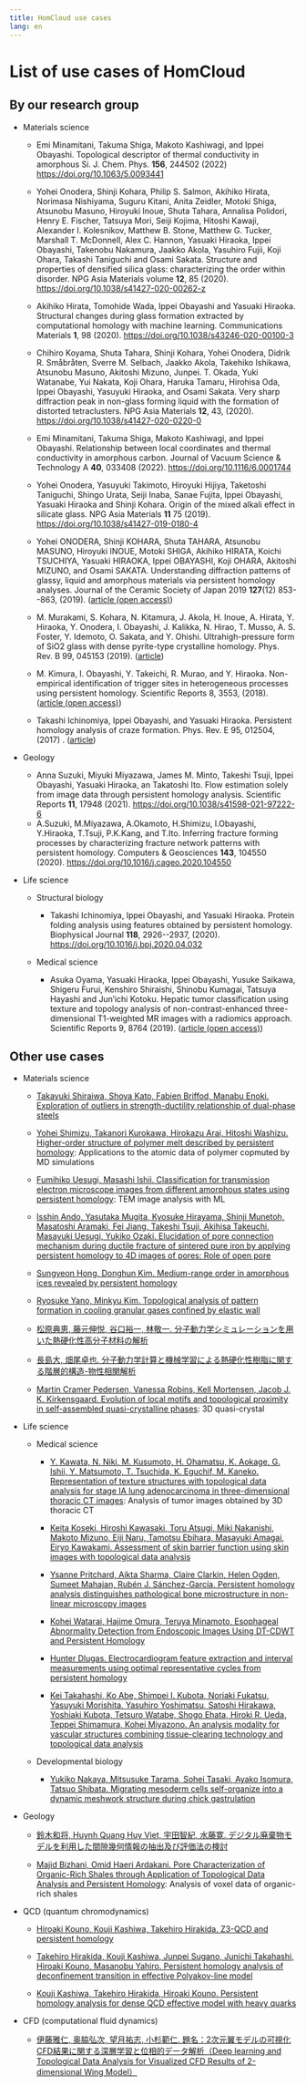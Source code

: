 ```yaml
---
title: HomCloud use cases
lang: en
---
```


# List of use cases of HomCloud

## By our research group

* Materials science
    *  Emi Minamitani, Takuma Shiga, Makoto Kashiwagi, and Ippei Obayashi.
       Topological descriptor of thermal conductivity in amorphous Si.
       J. Chem. Phys. **156**, 244502 (2022)
       <https://doi.org/10.1063/5.0093441>

    * Yohei Onodera, Shinji Kohara, Philip S. Salmon, Akihiko Hirata, Norimasa Nishiyama, Suguru Kitani, Anita Zeidler, Motoki Shiga, Atsunobu Masuno, Hiroyuki Inoue, Shuta Tahara, Annalisa Polidori, Henry E. Fischer, Tatsuya Mori, Seiji Kojima, Hitoshi Kawaji, Alexander I. Kolesnikov, Matthew B. Stone, Matthew G. Tucker, Marshall T. McDonnell, Alex C. Hannon, Yasuaki Hiraoka, Ippei Obayashi, Takenobu Nakamura, Jaakko Akola, Yasuhiro Fujii, Koji Ohara, Takashi Taniguchi and Osami Sakata.
      Structure and properties of densified silica glass: characterizing the order within disorder.
      NPG Asia Materials volume **12**, 85 (2020).
      <https://doi.org/10.1038/s41427-020-00262-z>

    * Akihiko Hirata, Tomohide Wada, Ippei Obayashi and Yasuaki Hiraoka.
      Structural changes during glass formation extracted by computational homology with machine learning.
      Communications Materials **1**, 98 (2020).
      <https://doi.org/10.1038/s43246-020-00100-3>

    * Chihiro Koyama, Shuta Tahara, Shinji Kohara, Yohei Onodera, Didrik R. Småbråten, Sverre M. Selbach, Jaakko Akola, Takehiko Ishikawa, Atsunobu Masuno, Akitoshi Mizuno, Junpei. T. Okada, Yuki Watanabe, Yui Nakata, Koji Ohara, Haruka Tamaru, Hirohisa Oda, Ippei Obayashi, Yasuyuki Hiraoka, and Osami Sakata.
      Very sharp diffraction peak in non-glass forming liquid with the formation of distorted tetraclusters.
      NPG Asia Materials **12**, 43, (2020).
      <https://doi.org/10.1038/s41427-020-0220-0>

    * Emi Minamitani, Takuma Shiga, Makoto Kashiwagi, and Ippei Obayashi.
      Relationship between local coordinates and thermal conductivity in amorphous carbon.
      Journal of Vacuum Science & Technology A **40**, 033408 (2022).
      <https://doi.org/10.1116/6.0001744>

    * Yohei Onodera, Yasuyuki Takimoto, Hiroyuki Hijiya, Taketoshi Taniguchi, Shingo Urata, Seiji Inaba, Sanae Fujita, Ippei Obayashi, Yasuaki Hiraoka and Shinji Kohara.
      Origin of the mixed alkali effect in silicate glass. 
      NPG Asia Materials **11** 75 (2019).
      <https://doi.org/10.1038/s41427-019-0180-4>

    * Yohei ONODERA, Shinji KOHARA, Shuta TAHARA, Atsunobu MASUNO, Hiroyuki INOUE, Motoki SHIGA, Akihiko HIRATA, Koichi TSUCHIYA, Yasuaki HIRAOKA, Ippei OBAYASHI, Koji OHARA, Akitoshi MIZUNO, and Osami SAKATA.
      Understanding diffraction patterns of glassy, liquid and amorphous materials via persistent homology analyses.
      Journal of the Ceramic Society of Japan 2019  **127**(12) 853--863, (2019).
      ([article (open access)](https://doi.org/10.2109/jcersj2.19143))

    * M. Murakami, S. Kohara, N. Kitamura, J. Akola, H. Inoue, A. Hirata, Y. Hiraoka, 
      Y. Onodera, I. Obayashi, J. Kalikka, N. Hirao, T. Musso, A. S. Foster,
      Y. Idemoto, O. Sakata, and Y. Ohishi.
      Ultrahigh-pressure form of SiO2 glass with dense pyrite-type crystalline 
      homology.
      Phys. Rev. B 99, 045153 (2019).
      ([article](https://doi.org/10.1103/PhysRevB.99.045153))

    * M. Kimura, I. Obayashi, Y. Takeichi, R. Murao, and Y. Hiraoka.
      Non-empirical identification of trigger sites in heterogeneous processes using
      persistent homology. Scientific Reports 8, 3553, (2018).
      ([article (open access)](https://doi.org/10.1038/s41598-018-21867-z))

    * Takashi Ichinomiya, Ippei Obayashi, and Yasuaki Hiraoka.
      Persistent homology analysis of craze formation.
      Phys. Rev. E 95, 012504, (2017) .
      ([article](http://journals.aps.org/pre/abstract/10.1103/PhysRevE.95.012504))

* Geology
  * Anna Suzuki, Miyuki Miyazawa, James M. Minto, Takeshi Tsuji, Ippei Obayashi, Yasuaki Hiraoka, an Takatoshi Ito.
    Flow estimation solely from image data through persistent homology analysis.
    Scientific Reports **11**, 17948 (2021). 
    <https://doi.org/10.1038/s41598-021-97222-6>
  * A.Suzuki, M.Miyazawa, A.Okamoto, H.Shimizu, I.Obayashi, Y.Hiraoka, T.Tsuji, P.K.Kang, and T.Ito.
    Inferring fracture forming processes by characterizing fracture network patterns with persistent homology.
    Computers & Geosciences **143**, 104550 (2020).
    <https://doi.org/10.1016/j.cageo.2020.104550>

* Life science

  * Structural biology
    * Takashi Ichinomiya, Ippei Obayashi, and Yasuaki Hiraoka.
      Protein folding analysis using features obtained by persistent homology.
      Biophysical Journal **118**, 2926--2937, (2020).
      <https://doi.org/10.1016/j.bpj.2020.04.032>

  * Medical science
    * Asuka Oyama, Yasuaki Hiraoka, Ippei Obayashi, Yusuke Saikawa, Shigeru Furui,
      Kenshiro Shiraishi, Shinobu Kumagai, Tatsuya Hayashi and Jun’ichi Kotoku. Hepatic
      tumor classification using texture and topology analysis of non-contrast-enhanced
      three-dimensional T1-weighted MR images with a radiomics approach. Scientific
      Reports 9, 8764 (2019). 
      ([article (open access)](https://doi.org/10.1038/s41598-019-45283-z))

## Other use cases

* Materials science
  * [Takayuki Shiraiwa, Shoya Kato, Fabien Briffod, Manabu Enoki. Exploration of outliers in strength-ductility relationship of dual-phase steels](https://www.tandfonline.com/doi/full/10.1080/27660400.2022.2080483)
  * [Yohei Shimizu, Takanori Kurokawa, Hirokazu Arai, Hitoshi Washizu. Higher-order structure of polymer melt described by persistent homology](https://www.nature.com/articles/s41598-021-80975-5): Applications to the atomic data of polymer copmuted by MD simulations

  * [Fumihiko Uesugi, Masashi Ishii. Classification for transmission electron microscope images from different amorphous states using persistent homology](https://academic.oup.com/jmicro/article/71/3/161/6529715?login=false): TEM image analysis with ML

  * [Isshin Ando, Yasutaka Mugita, Kyosuke Hirayama, Shinji Munetoh, Masatoshi Aramaki, Fei Jiang, Takeshi Tsuji, Akihisa Takeuchi, Masayuki Uesugi, Yukiko Ozaki. Elucidation of pore connection mechanism during ductile fracture of sintered pure iron by applying persistent homology to 4D images of pores: Role of open pore](https://www.sciencedirect.com/science/article/abs/pii/S0921509321013769)

  * [Sungyeon Hong, Donghun Kim. Medium-range order in amorphous ices revealed by persistent homology](https://iopscience.iop.org/article/10.1088/1361-648X/ab3820/meta)

  * [Ryosuke Yano, Minkyu Kim. Topological analysis of pattern formation in cooling granular gases confined by elastic wall](https://iopscience.iop.org/article/10.1088/2399-6528/ab6e61) <!-- 粉体ガス（granular gases）の相転移の考察にPDを用いている。-->
  
  * [松原典恵, 藤元伸悦, 谷口裕一, 林敬一. 分子動力学シミュレーションを用いた熱硬化性高分子材料の解析](https://www.jstage.jst.go.jp/article/networkedpolymer/41/5/41_186/_article/-char/ja/) <!-- MDで生成したエポキシ系熱硬化性樹脂の分子構造を解析して, 構造と物性の関係を調べている。-->

  * [長島大, 畑尾卓也. 分子動力学計算と機械学習による熱硬化性樹脂に関する階層的構造-物性相関解析](https://www.jstage.jst.go.jp/article/ciqs/2020/0/2020_1A03/_pdf)
  
  * [Martin Cramer Pedersen,  Vanessa Robins,  Kell Mortensen,  Jacob J. K. Kirkensgaard. Evolution of local motifs and topological proximity in self-assembled quasi-crystalline phases](https://royalsocietypublishing.org/doi/full/10.1098/rspa.2020.0170): 3D quasi-crystal <!-- Dionysus2をメインで使っているけどoptimal cycleの計算だけはHomCloudを使っている．-->

* Life science
  * Medical science
    * [Y. Kawata, N. Niki, M. Kusumoto, H. Ohamatsu, K. Aokage, G. Ishii, Y. Matsumoto, T. Tsuchida, K. Eguchif, M. Kaneko. Representation of texture structures with topological data analysis for stage IA lung adenocarcinoma in three-dimensional thoracic CT images](https://www.spiedigitallibrary.org/conference-proceedings-of-spie/11600/116000G/Representation-of-texture-structures-with-topological-data-analysis-for-stage/10.1117/12.2581710.short?SSO=1): Analysis of tumor images obtained by 3D thoracic CT
    * [Keita Koseki, Hiroshi Kawasaki, Toru Atsugi, Miki Nakanishi, Makoto Mizuno, Eiji Naru, Tamotsu Ebihara, Masayuki Amagai, Eiryo Kawakami. Assessment of skin barrier function using skin images with topological data analysis](https://www.nature.com/articles/s41540-020-00160-8)

    * [Ysanne Pritchard, Aikta Sharma, Claire Clarkin, Helen Ogden, Sumeet Mahajan, Rubén J. Sánchez-García. Persistent homology analysis distinguishes pathological bone microstructure in non-linear microscopy images](https://www.biorxiv.org/content/10.1101/2022.07.19.500658v1.abstract)

    * [Kohei Watarai, Hajime Omura, Teruya Minamoto, Esophageal Abnormality Detection from Endoscopic Images Using DT-CDWT and Persistent Homology](https://link.springer.com/chapter/10.1007/978-3-030-43020-7_30)

    * [Hunter Dlugas. Electrocardiogram feature extraction and interval measurements using optimal representative cycles from persistent homology](https://www.biorxiv.org/content/10.1101/2022.02.01.478609v3.abstract)

    * [Kei Takahashi, Ko Abe, Shimpei I. Kubota, Noriaki Fukatsu, Yasuyuki Morishita, Yasuhiro Yoshimatsu, Satoshi Hirakawa, Yoshiaki Kubota, Tetsuro Watabe, Shogo Ehata, Hiroki R. Ueda, Teppei Shimamura, Kohei Miyazono. An analysis modality for vascular structures combining tissue-clearing technology and topological data analysis](https://www.nature.com/articles/s41467-022-32848-2) <!-- マウスの臓器の血管構造の3次元画像を解析して, 病変の有る無しによる構造的な違いを評価している。 -->

  * Developmental biology

    * [Yukiko Nakaya, Mitsusuke Tarama, Sohei Tasaki, Ayako Isomura, Tatsuo Shibata. Migrating mesoderm cells self-organize into a dynamic meshwork structure during chick gastrulation](https://www.biorxiv.org/content/10.1101/2022.09.08.507227v1.abstract)

* Geology
  * [鈴木和将, Huynh Quang Huy Viet, 宇田智紀, 水藤寛. デジタル廃棄物モデルを利用した間隙幾何情報の抽出及び評価法の検討](https://www.jstage.jst.go.jp/article/jsmcwm/32/0/32_339/_pdf/-char/ja)

  * [Majid Bizhani, Omid Haeri Ardakani. Pore Characterization of Organic-Rich Shales through Application of Topological Data Analysis and Persistent Homology](https://pubs.acs.org/doi/abs/10.1021/acs.energyfuels.1c03255): Analysis of voxel data of organic-rich shales

* QCD (quantum chromodynamics)

  * [Hiroaki Kouno, Kouji Kashiwa, Takehiro Hirakida. Z3-QCD and persistent homology](http://www.rcnp.osaka-u.ac.jp/~annurep/2021Copy2/Highlights/rcnp_report_kouno_v2.pdf)

  * [Takehiro Hirakida, Kouji Kashiwa, Junpei Sugano, Junichi Takahashi, Hiroaki Kouno, Masanobu Yahiro. Persistent homology analysis of deconfinement transition in effective Polyakov-line model](https://arxiv.org/abs/1810.07635)

  * [Kouji Kashiwa, Takehiro Hirakida, Hiroaki Kouno. Persistent homology analysis for dense QCD effective model with heavy quarks](https://arxiv.org/abs/2103.12554)

* CFD (computational fluid dynamics)
  * [伊藤雅仁, 奥脇弘次, 望月祐志, 小杉範仁. 題名：2次元翼モデルの可視化CFD結果に関する深層学習と位相的データ解析（Deep learning and Topological Data Analysis for Visualized CFD Results of 2-dimensional Wing Model）](https://jaxa.repo.nii.ac.jp/?action=repository_action_common_download&item_id=46827&item_no=1&attribute_id=31&file_no=1)




